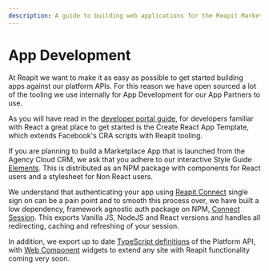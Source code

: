 ```yaml
---
description: A guide to building web applications for the Reapit Marketplace
---
```


# App Development

At Reapit we want to make it as easy as possible to get started building apps against our platform APIs. For this reason we have open sourced a lot of the tooling we use internally for App Development for our App Partners to use.

As you will have read in the [developer portal guide](../developer-portal.md), for developers familiar with React a great place to get started is the Create React App Template, which extends Facebook's CRA scripts with Reapit tooling.

If you are planning to build a Marketplace App that is launched from the Agency Cloud CRM, we ask that you adhere to our interactive Style Guide [Elements](elements.md). This is distributed as an NPM package with components for React users and a stylesheet for Non React users.

We understand that authenticating your app using [Reapit Connect](../api/reapit-connect.md) single sign on can be a pain point and to smooth this process over, we have built a low dependency, framework agnostic auth package on NPM, [Connect Session](connect-session.md). This exports Vanilla JS, NodeJS and React versions and handles all redirecting, caching and refreshing of your session. 

In addition, we export up to date [TypeScript definitions](foundations-ts-defintions.md) of the Platform API, with [Web Component](web.md) widgets to extend any site with Reapit functionality coming very soon.

